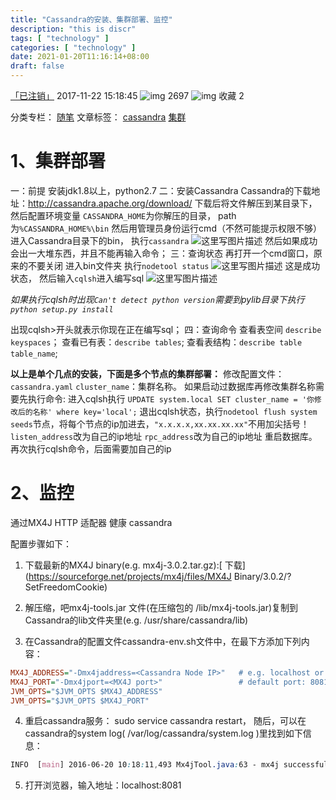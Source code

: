 ```yaml
---
title: "Cassandra的安装、集群部署、监控"
description: "this is discr"
tags: [ "technology" ]
categories: [ "technology" ]
date: 2021-01-20T11:16:14+08:00
draft: false
---
```


[「已注销」](https://blog.csdn.net/ytulnj) 2017-11-22 15:18:45 ![img](https://csdnimg.cn/release/blogv2/dist/pc/img/articleReadEyes.png) 2697 ![img](https://csdnimg.cn/release/blogv2/dist/pc/img/tobarCollect.png) 收藏 2

分类专栏： [随笔](https://blog.csdn.net/ytulnj/category_6983294.html) 文章标签： [cassandra](https://www.csdn.net/tags/MtTaEg0sNDAxMjMtYmxvZwO0O0OO0O0O.html) [集群](https://www.csdn.net/tags/MtTaEg0sMDE5MzUtYmxvZwO0O0OO0O0O.html)

# 1、集群部署

一：前提
安装jdk1.8以上，python2.7
二：安装Cassandra
Cassandra的下载地址：http://cassandra.apache.org/download/
下载后将文件解压到某目录下，
然后配置环境变量
`CASSANDRA_HOME`为你解压的目录，
path为`%CASSANDRA_HOME%\bin`
然后用管理员身份运行cmd（不然可能提示权限不够）
进入Cassandra目录下的bin，
执行`cassandra`
![这里写图片描述](https://img-blog.csdn.net/20171122151305607?watermark/2/text/aHR0cDovL2Jsb2cuY3Nkbi5uZXQveXR1bG5q/font/5a6L5L2T/fontsize/400/fill/I0JBQkFCMA==/dissolve/70/gravity/SouthEast)
然后如果成功会出一大堆东西，并且不能再输入命令；
三：查询状态
再打开一个cmd窗口，原来的不要关闭
进入bin文件夹
执行`nodetool status`
![这里写图片描述](https://img-blog.csdn.net/20171122151507193?watermark/2/text/aHR0cDovL2Jsb2cuY3Nkbi5uZXQveXR1bG5q/font/5a6L5L2T/fontsize/400/fill/I0JBQkFCMA==/dissolve/70/gravity/SouthEast)
这是成功状态，
然后输入`cqlsh`进入编写sql
![这里写图片描述](https://img-blog.csdn.net/20171122151640075?watermark/2/text/aHR0cDovL2Jsb2cuY3Nkbi5uZXQveXR1bG5q/font/5a6L5L2T/fontsize/400/fill/I0JBQkFCMA==/dissolve/70/gravity/SouthEast)

*如果执行cqlsh时出现`Can't detect python version`需要到pylib目录下执行`python setup.py install`*

出现cqlsh>开头就表示你现在正在编写sql；
四：查询命令
查看表空间 `describe keyspaces`；
查看已有表：`describe tables`;
查看表结构：`describe table table_name`;

**以上是单个几点的安装，下面是多个节点的集群部署：**
修改配置文件：`cassandra.yaml`
`cluster_name`：集群名称。
如果启动过数据库再修改集群名称需要先执行命令:
进入cqlsh执行
`UPDATE system.local SET cluster_name = '你修改后的名称' where key='local';`
退出cqlsh状态，执行`nodetool flush system`
`seeds`节点，将每个节点的ip加进去，`"x.x.x.x,xx.xx.xx.xx"`不用加尖括号！
`listen_address`改为自己的ip地址
`rpc_address`改为自己的ip地址
重启数据库。
再次执行cqlsh命令，后面需要加自己的ip



# 2、监控

通过MX4J HTTP 适配器 健康 cassandra

配置步骤如下：

1. 下载最新的MX4J binary(e.g. mx4j-3.0.2.tar.gz):[ 下载](https://sourceforge.net/projects/mx4j/files/MX4J Binary/3.0.2/?SetFreedomCookie)

2. 解压缩，吧mx4j-tools.jar 文件(在压缩包的 /lib/mx4j-tools.jar)复制到Cassandra的lib文件夹里(e.g. /usr/share/cassandra/lib)

3. 在Cassandra的配置文件cassandra-env.sh文件中，在最下方添加下列内容：



```ini
MX4J_ADDRESS="-Dmx4jaddress=<Cassandra Node IP>"   # e.g. localhost or 127.0.0.1
MX4J_PORT="-Dmx4jport=<MX4J port>"                 # default port: 8081
JVM_OPTS="$JVM_OPTS $MX4J_ADDRESS"
JVM_OPTS="$JVM_OPTS $MX4J_PORT"
```



4. 重启cassandra服务： sudo service cassandra restart， 随后，可以在cassandra的system log( /var/log/cassandra/system.log )里找到如下信息：



```css
INFO  [main] 2016-06-20 10:18:11,493 Mx4jTool.java:63 - mx4j successfully loaded
```

5. 打开浏览器，输入地址：localhost:8081